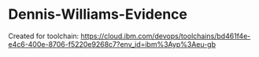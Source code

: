 # Dennis-Williams-Evidence
Created for toolchain: https://cloud.ibm.com/devops/toolchains/bd461f4e-e4c6-400e-8706-f5220e9268c7?env_id=ibm%3Ayp%3Aeu-gb
